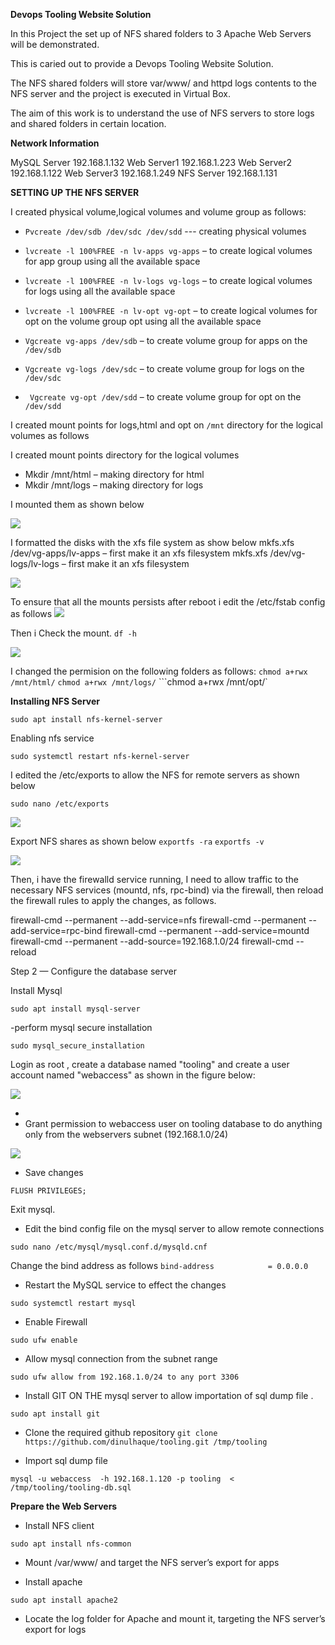 **Devops Tooling Website Solution**


In this Project the set up of NFS shared folders to 3 Apache Web Servers will be demonstrated.

This is caried out to provide a Devops Tooling Website Solution.

The NFS shared folders will store var/www/ and  httpd logs contents to the NFS server and the project is executed in Virtual Box.

The aim of this work is to understand the use of  NFS servers to store logs and shared folders in certain location.

**Network Information**

MySQL Server 192.168.1.132
Web Server1 192.168.1.223
Web Server2 192.168.1.122
Web Server3 192.168.1.249
NFS Server 192.168.1.131




**SETTING UP THE NFS SERVER**


I created physical volume,logical volumes and volume group as follows:
- ```Pvcreate /dev/sdb /dev/sdc /dev/sdd``` --- creating physical volumes
 
- ```lvcreate -l 100%FREE -n lv-apps vg-apps``` – to create logical volumes for app group using all the available space

- ```lvcreate -l 100%FREE -n lv-logs vg-logs``` – to create logical volumes for logs using all the available space
 
- ```lvcreate -l 100%FREE -n lv-opt vg-opt``` – to create logical volumes for opt on the volume group opt using all the available space

- ```Vgcreate vg-apps /dev/sdb``` – to create volume group for apps on the ```/dev/sdb```
 
- ```Vgcreate vg-logs /dev/sdc``` – to create volume group for logs on the ```/dev/sdc```
 
- ``` Vgcreate vg-opt /dev/sdd``` – to create volume group for opt on the ```/dev/sdd```

I created mount points for logs,html and opt on 
```/mnt``` directory for the logical volumes as follows

I created mount points directory for the logical volumes

- Mkdir /mnt/html – making directory for html
- Mkdir /mnt/logs – making directory for logs

I mounted them as shown below

![](https://github.com/drazen-dee28/Devops-Tooling-Website-Solution/blob/main/devops_tooling/mount.jpg)


I formatted the disks with the xfs file system as show below
mkfs.xfs /dev/vg-apps/lv-apps – first make it an xfs filesystem
mkfs.xfs /dev/vg-logs/lv-logs – first make it an xfs filesystem

![](https://github.com/drazen-dee28/Devops-Tooling-Website-Solution/blob/main/devops_tooling/xfs.png)


To ensure that all the mounts  persists after reboot i edit the /etc/fstab config as follows
![](https://github.com/drazen-dee28/Devops-Tooling-Website-Solution/blob/main/devops_tooling/uuid.jpg)


Then i Check the mount.
```df -h```

![](https://github.com/drazen-dee28/Devops-Tooling-Website-Solution/blob/main/devops_tooling/output.png)



I changed the permision on the following folders as follows:
```chmod a+rwx /mnt/html/```
```chmod a+rwx /mnt/logs/```
```chmod a+rwx /mnt/opt/`

 

**Installing NFS Server**

```sudo apt install nfs-kernel-server```

Enabling nfs service

 ```sudo systemctl restart nfs-kernel-server```


I edited the /etc/exports to allow the NFS for remote servers as shown below

```sudo nano /etc/exports```


![](https://github.com/drazen-dee28/Devops-Tooling-Website-Solution/blob/main/devops_tooling/export.png)

Export NFS shares as shown below
```exportfs -ra```
```exportfs -v```

![](https://github.com/drazen-dee28/Devops-Tooling-Website-Solution/blob/main/devops_tooling/exportfs.png)


Then, i have the firewalld service running, I need to allow traffic to the necessary NFS services (mountd, nfs, rpc-bind) via the firewall, then reload the firewall rules to apply the changes, as follows.

firewall-cmd --permanent --add-service=nfs
firewall-cmd --permanent --add-service=rpc-bind
firewall-cmd --permanent --add-service=mountd
firewall-cmd --permanent --add-source=192.168.1.0/24
firewall-cmd --reload




Step 2 — Configure the database server

Install Mysql

```sudo apt install mysql-server```

-perform mysql secure installation

```sudo mysql_secure_installation```


 Login as root , create a database named "tooling" and create a user account named "webaccess" as shown in the figure below:

![](https://github.com/drazen-dee28/Devops-Tooling-Website-Solution/blob/main/devops_tooling/mysqllogin.png)


-
- Grant permission to webaccess user on tooling database to do anything only from the webservers subnet (192.168.1.0/24)

![](https://github.com/drazen-dee28/Devops-Tooling-Website-Solution/blob/main/devops_tooling/privi.png)



- Save changes

```FLUSH PRIVILEGES;```

Exit mysql.

- Edit the bind config  file on the mysql server to allow remote connections

 ```sudo nano /etc/mysql/mysql.conf.d/mysqld.cnf```

Change the bind address  as follows
 ```bind-address            = 0.0.0.0```


 - Restart the MySQL service to effect the changes 

 ```sudo systemctl restart mysql```

 - Enable Firewall

 ```sudo ufw enable```

 - Allow mysql connection from the subnet range

```sudo ufw allow from 192.168.1.0/24 to any port 3306```


- Install GIT ON THE mysql server  to allow importation of sql dump file .

```sudo apt install git```

- Clone the required github repository
```git clone https://github.com/dinulhaque/tooling.git /tmp/tooling```

- Import sql dump file

```mysql -u webaccess  -h 192.168.1.120 -p tooling  < /tmp/tooling/tooling-db.sql```



 **Prepare the Web Servers**

 - Install NFS client

 ```sudo apt install nfs-common```

 - Mount /var/www/ and target the NFS server’s export for apps



 - Install apache

 ```sudo apt install apache2```

 - Locate the log folder for Apache and mount it, targeting the NFS server’s export for logs
 